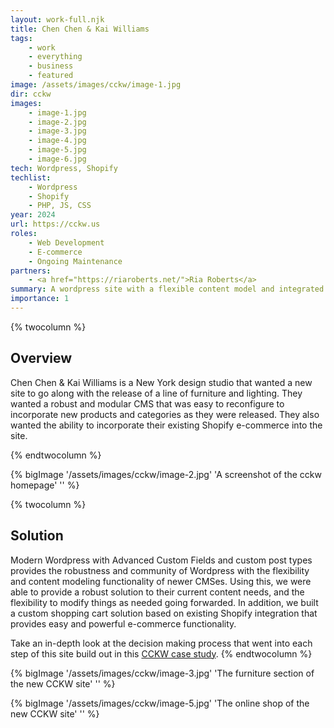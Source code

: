 ```yaml
---
layout: work-full.njk
title: Chen Chen & Kai Williams
tags: 
    - work
    - everything
    - business
    - featured
image: /assets/images/cckw/image-1.jpg
dir: cckw
images:
    - image-1.jpg
    - image-2.jpg
    - image-3.jpg
    - image-4.jpg
    - image-5.jpg
    - image-6.jpg
tech: Wordpress, Shopify
techlist:
    - Wordpress
    - Shopify
    - PHP, JS, CSS
year: 2024
url: https://cckw.us
roles:
    - Web Development
    - E-commerce
    - Ongoing Maintenance    
partners:
    - <a href="https://riaroberts.net/">Ria Roberts</a>
summary: A wordpress site with a flexible content model and integrated Shopify e-commerce.
importance: 1
---
```


{% twocolumn %}
## Overview
Chen Chen & Kai Williams is a New York design studio that wanted a new site to go along with the release of a line of furniture and lighting. They wanted a robust and modular CMS that was easy to reconfigure to incorporate new products and categories as they were released. They also wanted the ability to incorporate their existing Shopify e-commerce into the site.
<!-- split -->
{% endtwocolumn %}

<div class="bg-blue-500 dark:bg-green-900 p-4 md:p-16">
{% bigImage '/assets/images/cckw/image-2.jpg' 'A screenshot of the cckw homepage' '' %}
</div>

{% twocolumn %}
<!-- split -->
## Solution
Modern Wordpress with Advanced Custom Fields and custom post types provides the robustness and community of Wordpress with the flexibility and content modeling functionality of newer CMSes. Using this, we were able to provide a robust solution to their current content needs, and the flexibility to modify things as needed going forwarded. In addition, we built a custom shopping cart solution based on existing Shopify integration that provides easy and powerful e-commerce functionality.

Take an in-depth look at the decision making process that went into each step of this site build out in this [CCKW case study](/blog/cckw).
{% endtwocolumn %}

{% bigImage '/assets/images/cckw/image-3.jpg' 'The furniture section of the new CCKW site' '' %}

{% bigImage '/assets/images/cckw/image-5.jpg' 'The online shop of the new CCKW site' '' %}